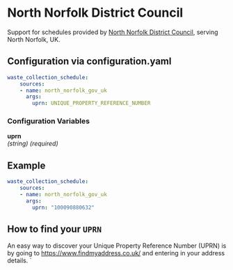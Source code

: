 # North Norfolk District Council

Support for schedules provided by [North Norfolk District Council](https://forms.north-norfolk.gov.uk/xforms/Address/Show/CollectionAddress), serving North Norfolk, UK.

## Configuration via configuration.yaml

```yaml
waste_collection_schedule:
    sources:
    - name: north_norfolk_gov_uk
      args:
        uprn: UNIQUE_PROPERTY_REFERENCE_NUMBER
```

### Configuration Variables
**uprn**  
*(string) (required)*

## Example

```yaml
waste_collection_schedule:
    sources:
    - name: north_norfolk_gov_uk
      args:
        uprn: "100090880632"
```

## How to find your `UPRN`

An easy way to discover your Unique Property Reference Number (UPRN) is by going to <https://www.findmyaddress.co.uk/> and entering in your address details.
`
